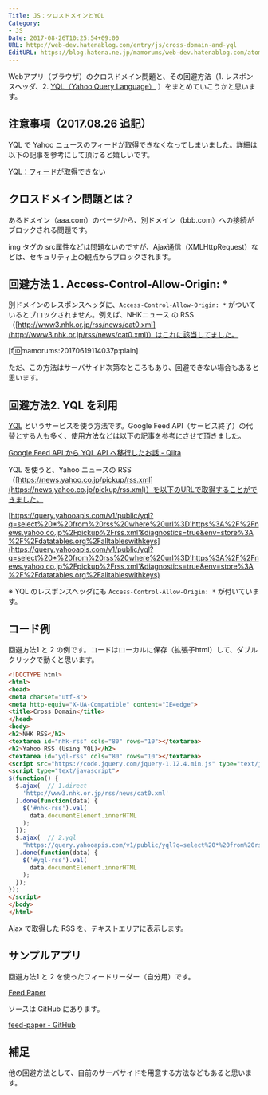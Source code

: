 ```yaml
---
Title: JS：クロスドメインとYQL
Category:
- JS
Date: 2017-08-26T10:25:54+09:00
URL: http://web-dev.hatenablog.com/entry/js/cross-domain-and-yql
EditURL: https://blog.hatena.ne.jp/mamorums/web-dev.hatenablog.com/atom/entry/8599973812271654568
---
```


Webアプリ（ブラウザ）のクロスドメイン問題と、その回避方法（1. レスポンスヘッダ、2. [YQL（Yahoo Query Language）](https://developer.yahoo.com/yql/) ）をまとめていこうかと思います。


## 注意事項（2017.08.26 追記）
YQL で Yahoo ニュースのフィードが取得できなくなってしまいました。詳細は以下の記事を参考にして頂けると嬉しいです。

[YQL：フィードが取得できない](/entry/js/yql-returns-no-feed)


## クロスドメイン問題とは？
あるドメイン（aaa.com）のページから、別ドメイン（bbb.com）への接続がブロックされる問題です。

img タグの src属性などは問題ないのですが、Ajax通信（XMLHttpRequest）などは、セキュリティ上の観点からブロックされます。


## 回避方法１. Access-Control-Allow-Origin: *
別ドメインのレスポンスヘッダに、`Access-Control-Allow-Origin: *` がついているとブロックされません。例えば、NHKニュース の RSS（[http://www3.nhk.or.jp/rss/news/cat0.xml](http://www3.nhk.or.jp/rss/news/cat0.xml)）はこれに該当してました。

[f:id:mamorums:20170619114037p:plain]

ただ、この方法はサーバサイド次第なところもあり、回避できない場合もあると思います。


## 回避方法2. YQL を利用
[YQL](https://developer.yahoo.com/yql/) というサービスを使う方法です。Google Feed API（サービス終了）の代替とする人も多く、使用方法などは以下の記事を参考にさせて頂きました。

[Google Feed API から YQL API へ移行したお話 - Qiita](http://qiita.com/nyatto/items/94c3f7cac14e8e8ef50f)

YQL を使うと、Yahoo ニュースの RSS（[https://news.yahoo.co.jp/pickup/rss.xml](https://news.yahoo.co.jp/pickup/rss.xml)）を以下のURLで取得することができました。 

[https://query.yahooapis.com/v1/public/yql?q=select%20*%20from%20rss%20where%20url%3D'https%3A%2F%2Fnews.yahoo.co.jp%2Fpickup%2Frss.xml'&diagnostics=true&env=store%3A%2F%2Fdatatables.org%2Falltableswithkeys](https://query.yahooapis.com/v1/public/yql?q=select%20*%20from%20rss%20where%20url%3D'https%3A%2F%2Fnews.yahoo.co.jp%2Fpickup%2Frss.xml'&diagnostics=true&env=store%3A%2F%2Fdatatables.org%2Falltableswithkeys)

※ YQL のレスポンスヘッダにも `Access-Control-Allow-Origin: *` が付いています。


## コード例
回避方法1 と 2 の例です。コードはローカルに保存（拡張子html）して、ダブルクリックで動くと思います。

```html
<!DOCTYPE html>
<html>
<head>
<meta charset="utf-8">
<meta http-equiv="X-UA-Compatible" content="IE=edge">
<title>Cross Domain</title>
</head>
<body>
<h2>NHK RSS</h2>
<textarea id="nhk-rss" cols="80" rows="10"></textarea>
<h2>Yahoo RSS (Using YQL)</h2>
<textarea id="yql-rss" cols="80" rows="10"></textarea>
<script src="https://code.jquery.com/jquery-1.12.4.min.js" type="text/javascript"></script>
<script type="text/javascript">
$(function() {
  $.ajax(  // 1.direct
    'http://www3.nhk.or.jp/rss/news/cat0.xml'
  ).done(function(data) {
    $('#nhk-rss').val(
      data.documentElement.innerHTML
    );
  });
  $.ajax(  // 2.yql
    "https://query.yahooapis.com/v1/public/yql?q=select%20*%20from%20rss%20where%20url%3D'https%3A%2F%2Fnews.yahoo.co.jp%2Fpickup%2Frss.xml'&diagnostics=true&env=store%3A%2F%2Fdatatables.org%2Falltableswithkeys"
  ).done(function(data) {
    $('#yql-rss').val(
      data.documentElement.innerHTML
    );
  });
});
</script>
</body>
</html>
```

Ajax で取得した RSS を、テキストエリアに表示します。


## サンプルアプリ
回避方法1 と 2 を使ったフィードリーダー（自分用）です。

[Feed Paper](http://mamorum.github.io/feed-paper/public/)

ソースは GitHub にあります。

[feed-paper - GitHub](https://github.com/mamorum/feed-paper)

## 補足
他の回避方法として、自前のサーバサイドを用意する方法などもあると思います。
